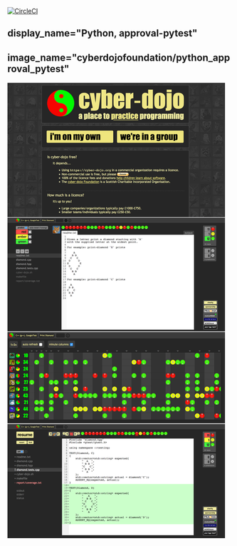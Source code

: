 [![CircleCI](https://circleci.com/gh/cyber-dojo-languages/python-approval-pytest.svg?style=svg)](https://circleci.com/gh/cyber-dojo-languages/python-approval-pytest)

## display_name="Python, approval-pytest"
## image_name="cyberdojofoundation/python_approval_pytest"

![cyber-dojo.org home page](https://github.com/cyber-dojo/cyber-dojo/blob/master/shared/home_page_snapshot.png)
